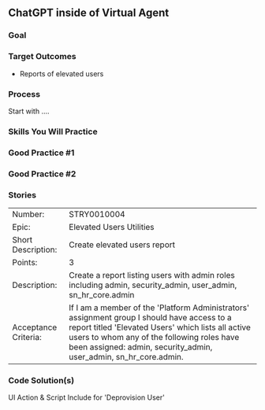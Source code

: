 ## ChatGPT inside of Virtual Agent

### Goal


### Target Outcomes

* Reports of elevated users


### Process

Start with ....


### Skills You Will Practice


### Good Practice #1


### Good Practice #2



### Stories

|             |             |
| ----------- | ----------- |
|Number:         | STRY0010004 |
|Epic:          |  Elevated Users Utilities |
|Short Description:      | Create elevated users report  |
|Points: |  3|
|Description:      |Create a report listing users with admin roles including admin, security_admin, user_admin, sn_hr_core.admin |
|Acceptance Criteria:      |  If I am a member of the 'Platform Administrators' assignment group I should have access to a report titled 'Elevated Users' which lists all active users to whom any of the following roles have been assigned: admin, security_admin, user_admin, sn_hr_core.admin. |




### Code Solution(s)

UI Action & Script Include for 'Deprovision User'

